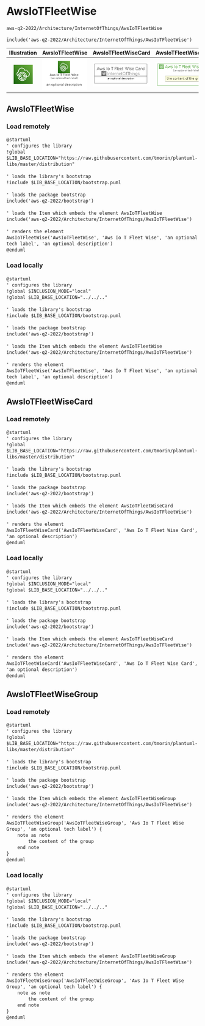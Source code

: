 # AwsIoTFleetWise


```text
aws-q2-2022/Architecture/InternetOfThings/AwsIoTFleetWise
```

```text
include('aws-q2-2022/Architecture/InternetOfThings/AwsIoTFleetWise')
```



| Illustration | AwsIoTFleetWise | AwsIoTFleetWiseCard | AwsIoTFleetWiseGroup |
| :---: | :---: | :---: | :---: |
| ![illustration for Illustration](../../../aws-q2-2022/Architecture/InternetOfThings/AwsIoTFleetWise.png) | ![illustration for AwsIoTFleetWise](../../../aws-q2-2022/Architecture/InternetOfThings/AwsIoTFleetWise.Local.png) | ![illustration for AwsIoTFleetWiseCard](../../../aws-q2-2022/Architecture/InternetOfThings/AwsIoTFleetWiseCard.Local.png) | ![illustration for AwsIoTFleetWiseGroup](../../../aws-q2-2022/Architecture/InternetOfThings/AwsIoTFleetWiseGroup.Local.png) |




## AwsIoTFleetWise

### Load remotely
```plantuml
@startuml
' configures the library
!global $LIB_BASE_LOCATION="https://raw.githubusercontent.com/tmorin/plantuml-libs/master/distribution"

' loads the library's bootstrap
!include $LIB_BASE_LOCATION/bootstrap.puml

' loads the package bootstrap
include('aws-q2-2022/bootstrap')

' loads the Item which embeds the element AwsIoTFleetWise
include('aws-q2-2022/Architecture/InternetOfThings/AwsIoTFleetWise')

' renders the element
AwsIoTFleetWise('AwsIoTFleetWise', 'Aws Io T Fleet Wise', 'an optional tech label', 'an optional description')
@enduml
```

### Load locally
```plantuml
@startuml
' configures the library
!global $INCLUSION_MODE="local"
!global $LIB_BASE_LOCATION="../../.."

' loads the library's bootstrap
!include $LIB_BASE_LOCATION/bootstrap.puml

' loads the package bootstrap
include('aws-q2-2022/bootstrap')

' loads the Item which embeds the element AwsIoTFleetWise
include('aws-q2-2022/Architecture/InternetOfThings/AwsIoTFleetWise')

' renders the element
AwsIoTFleetWise('AwsIoTFleetWise', 'Aws Io T Fleet Wise', 'an optional tech label', 'an optional description')
@enduml
```

## AwsIoTFleetWiseCard

### Load remotely
```plantuml
@startuml
' configures the library
!global $LIB_BASE_LOCATION="https://raw.githubusercontent.com/tmorin/plantuml-libs/master/distribution"

' loads the library's bootstrap
!include $LIB_BASE_LOCATION/bootstrap.puml

' loads the package bootstrap
include('aws-q2-2022/bootstrap')

' loads the Item which embeds the element AwsIoTFleetWiseCard
include('aws-q2-2022/Architecture/InternetOfThings/AwsIoTFleetWise')

' renders the element
AwsIoTFleetWiseCard('AwsIoTFleetWiseCard', 'Aws Io T Fleet Wise Card', 'an optional description')
@enduml
```

### Load locally
```plantuml
@startuml
' configures the library
!global $INCLUSION_MODE="local"
!global $LIB_BASE_LOCATION="../../.."

' loads the library's bootstrap
!include $LIB_BASE_LOCATION/bootstrap.puml

' loads the package bootstrap
include('aws-q2-2022/bootstrap')

' loads the Item which embeds the element AwsIoTFleetWiseCard
include('aws-q2-2022/Architecture/InternetOfThings/AwsIoTFleetWise')

' renders the element
AwsIoTFleetWiseCard('AwsIoTFleetWiseCard', 'Aws Io T Fleet Wise Card', 'an optional description')
@enduml
```

## AwsIoTFleetWiseGroup

### Load remotely
```plantuml
@startuml
' configures the library
!global $LIB_BASE_LOCATION="https://raw.githubusercontent.com/tmorin/plantuml-libs/master/distribution"

' loads the library's bootstrap
!include $LIB_BASE_LOCATION/bootstrap.puml

' loads the package bootstrap
include('aws-q2-2022/bootstrap')

' loads the Item which embeds the element AwsIoTFleetWiseGroup
include('aws-q2-2022/Architecture/InternetOfThings/AwsIoTFleetWise')

' renders the element
AwsIoTFleetWiseGroup('AwsIoTFleetWiseGroup', 'Aws Io T Fleet Wise Group', 'an optional tech label') {
    note as note
        the content of the group
    end note
}
@enduml
```

### Load locally
```plantuml
@startuml
' configures the library
!global $INCLUSION_MODE="local"
!global $LIB_BASE_LOCATION="../../.."

' loads the library's bootstrap
!include $LIB_BASE_LOCATION/bootstrap.puml

' loads the package bootstrap
include('aws-q2-2022/bootstrap')

' loads the Item which embeds the element AwsIoTFleetWiseGroup
include('aws-q2-2022/Architecture/InternetOfThings/AwsIoTFleetWise')

' renders the element
AwsIoTFleetWiseGroup('AwsIoTFleetWiseGroup', 'Aws Io T Fleet Wise Group', 'an optional tech label') {
    note as note
        the content of the group
    end note
}
@enduml
```

